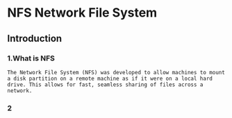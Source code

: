 # NFS Network File System

## Introduction

### 1.What is NFS

    The Network File System (NFS) was developed to allow machines to mount a disk partition on a remote machine as if it were on a local hard drive. This allows for fast, seamless sharing of files across a network.

### 2